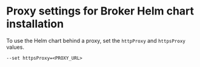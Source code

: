 # Proxy settings for Broker Helm chart installation

To use the Helm chart behind a proxy, set the `httpProxy` and `httpsProxy` values.

```
--set httpsProxy=<PROXY_URL>
```
